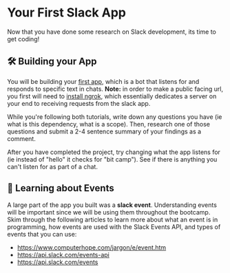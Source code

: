 # Your First Slack App

Now that you have done some research on Slack development, its time to get coding! 

## 🛠 Building your App

You will be building your [first app](https://slack.dev/bolt-js/tutorial/getting-started#:~:text=%20Getting%20started%20with%20Bolt%20for%20JavaScript%20,handled%2C%20it%E2%80%99s%20time%20to%20set%20up...%20More%20%E2%80%A9https://slack.dev/bolt-js/tutorial/getting-started), which is a bot that listens for and responds to specific text in chats. **Note:** in order to make a public facing url, you first will need to [install ngrok](https://api.slack.com/tutorials/tunneling-with-ngrok), which essentially dedicates a server on your end to receiving requests from the slack app. 

While you're following both tutorials, write down any questions you have (ie what is this dependency, what is a scope). Then, research one of those questions and submit a 2-4 sentence summary of your findings as a comment. 

After you have completed the project, try changing what the app listens for (ie instead of "hello" it checks for "bit camp"). See if there is anything you can't listen for as part of a chat. 

## 🔔 Learning about Events

A large part of the app you built was a **slack event**. Understanding events will be important since we will be using them throughout the bootcamp. Skim through the following articles to learn more about what an event is in programming, how events are used with the Slack Events API, and types of events that you can use:

* https://www.computerhope.com/jargon/e/event.htm
* https://api.slack.com/events-api
* https://api.slack.com/events